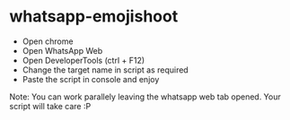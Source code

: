 # whatsapp-emojishoot

- Open chrome
- Open WhatsApp Web
- Open DeveloperTools (ctrl + F12)
- Change the target name in script as required
- Paste the script in console and enjoy

Note: You can work parallely leaving the whatsapp web tab opened. 
Your script will take care :P 